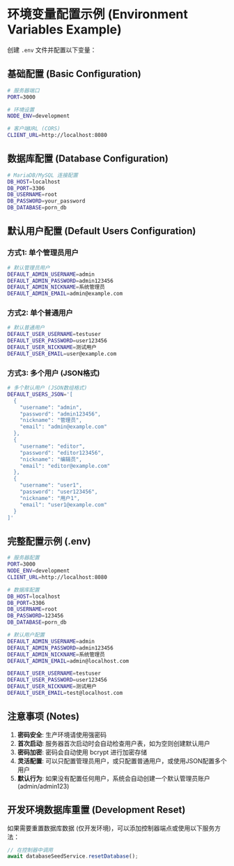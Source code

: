 # 环境变量配置示例 (Environment Variables Example)

创建 `.env` 文件并配置以下变量：

## 基础配置 (Basic Configuration)
```bash
# 服务器端口
PORT=3000

# 环境设置
NODE_ENV=development

# 客户端URL (CORS)
CLIENT_URL=http://localhost:8080
```

## 数据库配置 (Database Configuration)
```bash
# MariaDB/MySQL 连接配置
DB_HOST=localhost
DB_PORT=3306
DB_USERNAME=root
DB_PASSWORD=your_password
DB_DATABASE=porn_db
```

## 默认用户配置 (Default Users Configuration)

### 方式1: 单个管理员用户
```bash
# 默认管理员用户
DEFAULT_ADMIN_USERNAME=admin
DEFAULT_ADMIN_PASSWORD=admin123456
DEFAULT_ADMIN_NICKNAME=系统管理员
DEFAULT_ADMIN_EMAIL=admin@example.com
```

### 方式2: 单个普通用户
```bash
# 默认普通用户
DEFAULT_USER_USERNAME=testuser
DEFAULT_USER_PASSWORD=user123456
DEFAULT_USER_NICKNAME=测试用户
DEFAULT_USER_EMAIL=user@example.com
```

### 方式3: 多个用户 (JSON格式)
```bash
# 多个默认用户 (JSON数组格式)
DEFAULT_USERS_JSON='[
  {
    "username": "admin",
    "password": "admin123456",
    "nickname": "管理员",
    "email": "admin@example.com"
  },
  {
    "username": "editor",
    "password": "editor123456", 
    "nickname": "编辑员",
    "email": "editor@example.com"
  },
  {
    "username": "user1",
    "password": "user123456",
    "nickname": "用户1",
    "email": "user1@example.com"
  }
]'
```

## 完整配置示例 (.env)
```bash
# 服务器配置
PORT=3000
NODE_ENV=development
CLIENT_URL=http://localhost:8080

# 数据库配置
DB_HOST=localhost
DB_PORT=3306
DB_USERNAME=root
DB_PASSWORD=123456
DB_DATABASE=porn_db

# 默认用户配置
DEFAULT_ADMIN_USERNAME=admin
DEFAULT_ADMIN_PASSWORD=admin123456
DEFAULT_ADMIN_NICKNAME=系统管理员
DEFAULT_ADMIN_EMAIL=admin@localhost.com

DEFAULT_USER_USERNAME=testuser
DEFAULT_USER_PASSWORD=user123456
DEFAULT_USER_NICKNAME=测试用户
DEFAULT_USER_EMAIL=test@localhost.com
```

## 注意事项 (Notes)

1. **密码安全**: 生产环境请使用强密码
2. **首次启动**: 服务器首次启动时会自动检查用户表，如为空则创建默认用户
3. **密码加密**: 密码会自动使用 bcrypt 进行加密存储
4. **灵活配置**: 可以只配置管理员用户，或只配置普通用户，或使用JSON配置多个用户
5. **默认行为**: 如果没有配置任何用户，系统会自动创建一个默认管理员账户 (admin/admin123)

## 开发环境数据库重置 (Development Reset)

如果需要重置数据库数据 (仅开发环境)，可以添加控制器端点或使用以下服务方法：

```typescript
// 在控制器中调用
await databaseSeedService.resetDatabase();
```
